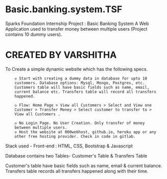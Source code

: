 # Basic.banking.system.TSF

Sparks Foundation Internship Project : Basic Banking System
A Web Application used to transfer money between multiple users (Project contains 10 dummy users).

# CREATED BY VARSHITHA

To Create a simple dynamic website which has the following specs.
        
        ◇ Start with creating a dummy data in database for upto 10
        customers. Database options: Mysql, Mongo, Postgres, etc.
        Customers table will have basic fields such as name, email,
        current balance etc. Transfers table will record all transfers
        happened.
        
        ◇ Flow: Home Page > View all Customers > Select and View one
        Customer > Transfer Money > Select customer to transfer to >
        View all Customers .
        
        ◇ No Login Page. No User Creation. Only transfer of money
        between multiple users.
        ◇ Host the website at 000webhost, github.io, heroku app or any
        other free hosting provider. Check in code in gitlab.

Stack used - Front-end : HTML, CSS, Bootstrap & Javascript 

Database contains two Tables- Customer's Table & Transfers Table

Customer's table have basic fields such as name, email & current balance.
Transfers table records all transfers happened along with their time.



